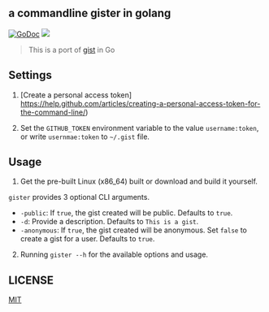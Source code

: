 a commandline gister in golang
---
[![GoDoc](https://godoc.org/github.com/viyatb/gister?status.svg)](https://godoc.org/github.com/viyatb/gister)
![](https://img.shields.io/github/issues/viyatb/gister.svg)


> This is a port of [gist](https://github.com/defunkt/gist) in Go

## Settings

1. [Create a personal access token] https://help.github.com/articles/creating-a-personal-access-token-for-the-command-line/)

2. Set the `GITHUB_TOKEN` environment variable to the value `username:token`,
   or write `usernmae:token` to `~/.gist` file.

## Usage

1. Get the pre-built Linux (x86_64) built or download and build it yourself.

`gister` provides 3 optional CLI arguments.
  - `-public`: If `true`, the gist created will be public. Defaults to `true`.
  - `-d`: Provide a description. Defaults to `This is a gist`.
  - `-anonymous`: If `true`, the gist created will be anonymous. Set `false` to create a gist for a user. Defaults to `true`.

2. Running `gister --h` for the available options and usage.


## LICENSE

[MIT](LICENSE.md)
